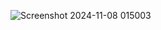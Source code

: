 ![Screenshot 2024-11-08 015003](https://github.com/user-attachments/assets/0efe4665-4543-4b5f-bd30-5feab493273c)
